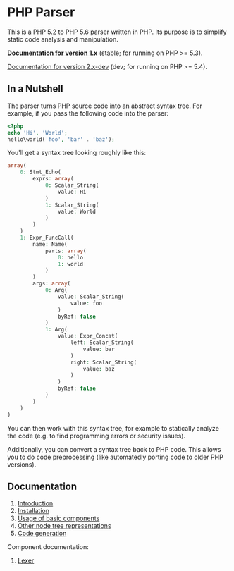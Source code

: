 PHP Parser
==========

This is a PHP 5.2 to PHP 5.6 parser written in PHP. Its purpose is to simplify static code analysis and
manipulation.

[**Documentation for version 1.x**][doc_1_x] (stable; for running on PHP >= 5.3).

[Documentation for version 2.x-dev][doc_master] (dev; for running on PHP >= 5.4).

In a Nutshell
-------------

The parser turns PHP source code into an abstract syntax tree. For example, if you pass the following code into the
parser:

```php
<?php
echo 'Hi', 'World';
hello\world('foo', 'bar' . 'baz');
```

You'll get a syntax tree looking roughly like this:

```php
array(
    0: Stmt_Echo(
        exprs: array(
            0: Scalar_String(
                value: Hi
            )
            1: Scalar_String(
                value: World
            )
        )
    )
    1: Expr_FuncCall(
        name: Name(
            parts: array(
                0: hello
                1: world
            )
        )
        args: array(
            0: Arg(
                value: Scalar_String(
                    value: foo
                )
                byRef: false
            )
            1: Arg(
                value: Expr_Concat(
                    left: Scalar_String(
                        value: bar
                    )
                    right: Scalar_String(
                        value: baz
                    )
                )
                byRef: false
            )
        )
    )
)
```

You can then work with this syntax tree, for example to statically analyze the code (e.g. to find
programming errors or security issues).

Additionally, you can convert a syntax tree back to PHP code. This allows you to do code preprocessing
(like automatedly porting code to older PHP versions).

Documentation
-------------

 1. [Introduction](doc/0_Introduction.markdown)
 2. [Installation](doc/1_Installation.markdown)
 3. [Usage of basic components](doc/2_Usage_of_basic_components.markdown)
 4. [Other node tree representations](doc/3_Other_node_tree_representations.markdown)
 5. [Code generation](doc/4_Code_generation.markdown)

Component documentation:

 1. [Lexer](doc/component/Lexer.markdown)

 [doc_1_x]: https://github.com/nikic/PHP-Parser/tree/1.x/doc
 [doc_master]: https://github.com/nikic/PHP-Parser/tree/master/doc
